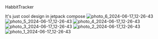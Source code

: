 HabbitTracker

It's just cool design in jetpack compose ![photo_6_2024-06-17_12-26-43](https://github.com/kv-yan/HabitTracker/assets/88050307/5ebbada7-50ef-4a3d-b5c9-76495dcb8e59)
![photo_5_2024-06-17_12-26-43](https://github.com/kv-yan/HabitTracker/assets/88050307/c2a0b9b2-689b-4d36-b050-10fd886ec96d)
![photo_4_2024-06-17_12-26-43](https://github.com/kv-yan/HabitTracker/assets/88050307/2cd5f7bf-fdc6-49a9-9226-9b566a2be4aa)
![photo_3_2024-06-17_12-26-43](https://github.com/kv-yan/HabitTracker/assets/88050307/84361585-944c-462c-9963-0d356fb40281)
![photo_2_2024-06-17_12-26-43](https://github.com/kv-yan/HabitTracker/assets/88050307/10f4d4c3-8393-4ac9-a28b-59fba026a319)
![photo_1_2024-06-17_12-26-43](https://github.com/kv-yan/HabitTracker/assets/88050307/ce03ccda-b9b6-4ed1-b3b2-a4c3a189d503)
